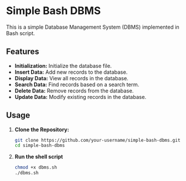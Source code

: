# Simple Bash DBMS

This is a simple Database Management System (DBMS) implemented in Bash script.

## Features

- **Initialization:** Initialize the database file.
- **Insert Data:** Add new records to the database.
- **Display Data:** View all records in the database.
- **Search Data:** Find records based on a search term.
- **Delete Data:** Remove records from the database.
- **Update Data:** Modify existing records in the database.

## Usage

1. **Clone the Repository:**

   ```bash
   git clone https://github.com/your-username/simple-bash-dbms.git
   cd simple-bash-dbms

2. **Run the shell script**

   ```bash
   chmod +x dbms.sh
   ./dbms.sh
